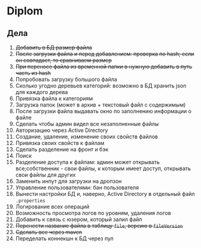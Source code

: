 # Diplom

## Дела
 1. ~~Добавить в БД размер файла~~
 2. ~~После загрузки файла и перед добавлением: проверка по hash; если он совпадает, то сравниваем размер~~
 3. ~~При переносе файла из временной папки в нужную добавить в путь часть из hash~~
 4. Попробовать загрузку большого файла
 5. Сколько угодно деревьев категорий: возможно в БД хранить json для каждого дерева
 6. Привязка файла к категориям
 7. Загрузка папок (может в архив + текстовый файл с содержимым)
 8. После загрузки файла выдавать окно по заполнению информации о файле
 9. Сделать чтобы админ видел все незаполненные файлы
 10. Авторизацию через Active Directory
 11. Создание, удаление, изменение своих свойств файлов
 12. Привязка своих свойств к файлам
 13. Сделать разделение на фронт и бэк
 14. Поиск
 15. Разделение доступа к файлам: админ может открывать все;собственник - свои файлы, к которым имеет доступ, открывать свои файлы для других
 16. Заменить инпут для загрузки на дропзон
 17. Управление пользователями: бан пользователя
 18. Вынести настройки БД и, наверно, Active Directory в отдельный файл `.properties`
 19. Логирование всех операций
 20. Возможность просмотра логов по уровням, удаления логов
 21. Добавить к связь с юзером, который залил файл
 22. ~~Перенести название файла в таблицу `file`, версию в `fileVersion`~~
 23. ~~Сделать все через maven~~
 24. Переделать коннекшн к БД через пул
